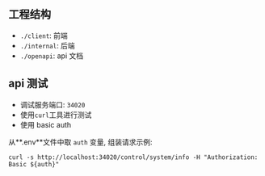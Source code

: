 ## 工程结构

- `./client`: 前端
- `./internal`: 后端
- `./openapi`: api 文档

## api 测试

- 调试服务端口: `34020`
- 使用`curl`工具进行测试
- 使用 basic auth

从**.env**文件中取 `auth` 变量, 组装请求示例:

`curl -s http://localhost:34020/control/system/info -H "Authorization: Basic ${auth}"`
